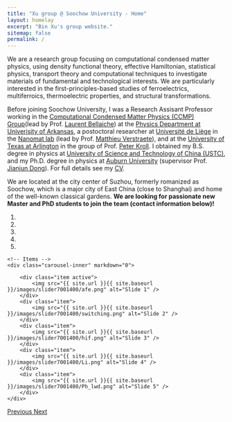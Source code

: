 ```yaml
---
title: "Xu group @ Soochow University - Home"
layout: homelay
excerpt: "Bin Xu's group website."
sitemap: false
permalink: /
---
```


<!-- This website is adapted from the Allan Lab github repository (thanks for providing an elegant template), and I am working to replace with my info. Sorry if you see some previous content before I am done. -->

We are a research group focusing on computational condensed matter physics, using density functional theory, effective Hamiltonian, statistical physics, transport theory and computational techniques to investigate materials of fundamental and technological interests. We are particularly interested in the first-principles-based studies of ferroelectrics, multiferroics, thermoelectric properties, and structural transformations.

Before joining Soochow University, I was a Research Assisant Professor working in the [Computational Condensed Matter Physics (CCMP) Group](https://ccmp.uark.edu/)(lead by Prof. [Laurent Bellaiche](https://fulbright.uark.edu/departments/physics/directory/index/uid/laurent/name/Laurent-Bellaiche/)) at the [Physics Department at Univerisity of Arkansas](http://fulbright.uark.edu/departments/physics), a postoctoral researcher at [Université de Liège](https://www.ulg.ac.be/cms/c_5000/en/home) in the [Nanomat lab](http://www.nanomat.ulg.ac.be/) (lead by Prof. [Matthieu Verstraete](http://www.nanomat.ulg.ac.be/?page_id=26)), and at the [University of Texas at Arlington](http://www.uta.edu) in the group of Prof. [Peter Kroll](https://mentis.uta.edu/explore/profile/dr-peter-kroll). I obtained my B.S. degree in physics at [University of Science and Technology of China (USTC)](http://en.ustc.edu.cn), and my Ph.D. degree in physics at [Auburn University](http://www.auburn.edu) (supervisor Prof. [Jianjun Dong](http://www.auburn.edu/cosam/faculty/physics/dong/index.htm)). For full details see my [CV](cv).

We are located at the city center of Suzhou, formerly romanized as Soochow, which is a major city of East China (close to Shanghai) and home of the well-known classical gardens. **We are looking for passionate new Master and PhD students to join the team (contact information below)!**

<div markdown="0" id="carousel" class="carousel slide" data-ride="carousel" data-interval="5000" data-pause="hover" >
    <!-- Menu -->
    <ol class="carousel-indicators">
        <li data-target="#carousel" data-slide-to="0" class="active"></li>
        <li data-target="#carousel" data-slide-to="1"></li>
        <li data-target="#carousel" data-slide-to="2"></li>
        <li data-target="#carousel" data-slide-to="3"></li>
        <li data-target="#carousel" data-slide-to="4"></li>
    </ol>

    <!-- Items -->
    <div class="carousel-inner" markdown="0">

        <div class="item active">
            <img src="{{ site.url }}{{ site.baseurl }}/images/slider7001400/afe.png" alt="Slide 1" />
        </div>
        <div class="item">
            <img src="{{ site.url }}{{ site.baseurl }}/images/slider7001400/switching.png" alt="Slide 2" />
        </div>
        <div class="item">
            <img src="{{ site.url }}{{ site.baseurl }}/images/slider7001400/hif.png" alt="Slide 3" />
        </div>
        <div class="item">
            <img src="{{ site.url }}{{ site.baseurl }}/images/slider7001400/Li.png" alt="Slide 4" />
        </div>
        <div class="item">
            <img src="{{ site.url }}{{ site.baseurl }}/images/slider7001400/Ph_lwd.png" alt="Slide 5" />
        </div>
    </div> 
  <a class="left carousel-control" href="#carousel" role="button" data-slide="prev">
    <span class="glyphicon glyphicon-chevron-left" aria-hidden="true"></span>
    <span class="sr-only">Previous</span>
  </a>
  <a class="right carousel-control" href="#carousel" role="button" data-slide="next">
    <span class="glyphicon glyphicon-chevron-right" aria-hidden="true"></span>
    <span class="sr-only">Next</span>
  </a>
</div>




<!-- **I am  looking for a permanent position** [(more info)]({{ site.url }}{{ site.baseurl }}/vacancies) **!** -->
 
 
<!--<figure class="fourth">
  <img src="{{ site.url }}{{ site.baseurl }}/images/logopic/Logo_Leiden.jpg" style="width: 210px">
  <img src="{{ site.url }}{{ site.baseurl }}/images/logopic/Logo_Nanofront.jpg" style="width: 110px">
  <img src="{{ site.url }}{{ site.baseurl }}/images/logopic/Logo_NWO.jpg" style="width: 120px">
  <img src="{{ site.url }}{{ site.baseurl }}/images/logopic/Logo_ERC.jpg" style="width: 110px">
</figure> -->
